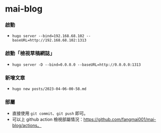 # mai-blog

### 啟動
- `hugo server --bind=192.168.68.102 --baseURL=http://192.168.68.102:1313`

### 啟動「檢視草稿網誌」
- `hugo server -D --bind=0.0.0.0 --baseURL=http://0.0.0.0:1313`

### 新增文章
- `hugo new posts/2023-04-06-00-58.md`

### 部屬
- 直接使用 `git commit`、`git push` 即可。
- 可以上 github action 檢視部屬情況：https://github.com/fangmai001/mai-blog/actions。
